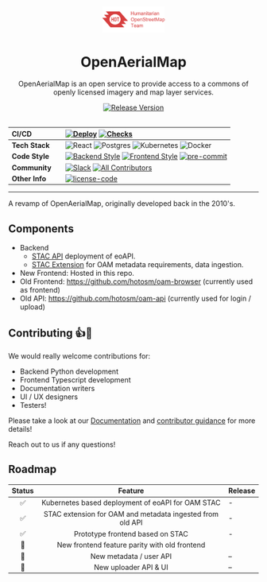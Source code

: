 <!-- markdownlint-disable -->
<p align="center">
    <!-- github-banner-start -->
    <img src="https://raw.githubusercontent.com/hotosm/openaerialmap/main/docs/images/hot_logo.png" alt="HOTOSM Logo" width="25%" height="auto" />
    <!-- github-banner-end -->
</p>

<div align="center">
    <h1>OpenAerialMap</h1>
    <p>OpenAerialMap is an open service to provide access to a commons of openly licensed imagery and map layer services.</p>
    <a href="https://github.com/hotosm/openaerialmap/releases">
        <img src="https://img.shields.io/github/v/release/hotosm/openaerialmap?logo=github" alt="Release Version" />
    </a>
</div>

</br>

<!-- prettier-ignore-start -->
<div align="center">

| **CI/CD** | | [![Deploy](https://github.com/hotosm/openaerialmap/actions/workflows/deploy.yml/badge.svg?branch=main)](https://github.com/hotosm/openaerialmap/actions/workflows/deploy.yml?query=branch%3Amain) [![Checks](https://github.com/hotosm/openaerialmap/actions/workflows/checks.yml/badge.svg?branch=main)](https://github.com/hotosm/openaerialmap/actions/workflows/checks.yml) |
| :--- | :--- | :--- |
| **Tech Stack** | | ![React](https://img.shields.io/badge/react-%2320232a.svg?style=for-the-badge&logo=react&logoColor=%2361DAFB) ![Postgres](https://img.shields.io/badge/postgres-%23316192.svg?style=for-the-badge&logo=postgresql&logoColor=white) ![Kubernetes](https://img.shields.io/badge/kubernetes-%23326ce5.svg?style=for-the-badge&logo=kubernetes&logoColor=white) ![Docker](https://img.shields.io/badge/docker-%230db7ed.svg?style=for-the-badge&logo=docker&logoColor=white) |
| **Code Style** | | [![Backend Style](https://img.shields.io/endpoint?url=https://raw.githubusercontent.com/astral-sh/ruff/main/assets/badge/format.json&labelColor=202235)](https://github.com/astral-sh/ruff) [![Frontend Style](https://img.shields.io/badge/code%20style-prettier-F7B93E?logo=Prettier)](https://github.com/prettier/prettier) [![pre-commit](https://img.shields.io/badge/pre--commit-enabled-brightgreen?logo=pre-commit&logoColor=white)](https://pre-commit.com) |
| **Community** | | [![Slack](https://img.shields.io/badge/Slack-Join%20the%20community!-d63f3f?style=for-the-badge&logo=slack&logoColor=d63f3f)](https://slack.hotosm.org) [![All Contributors](https://img.shields.io/github/contributors/hotosm/openaerialmap?logo=github)](#contributors-) |
| **Other Info** | | [![license-code](https://img.shields.io/github/license/hotosm/openaerialmap.svg)](https://github.com/hotosm/openaerialmap/blob/main/LICENSE.md) |

</div>

---

<!-- markdownlint-restore -->
<!-- prettier-ignore-end -->

A revamp of OpenAerialMap, originally developed back in the 2010's.

## Components

- Backend
    - [STAC API][4] deployment of eoAPI.
    - [STAC Extension][3] for OAM metadata requirements, data ingestion.
- New Frontend: Hosted in this repo.
- Old Frontend: https://github.com/hotosm/oam-browser (currently used as frontend)
- Old API: https://github.com/hotosm/oam-api (currently used for login / upload)

## Contributing 👍🎉

We would really welcome contributions for:

- Backend Python development
- Frontend Typescript development
- Documentation writers
- UI / UX designers
- Testers!

Please take a look at our [Documentation][1] and
[contributor guidance][2] for more details!

Reach out to us if any questions!

## Roadmap

<!-- prettier-ignore-start -->
| Status | Feature | Release |
|:------:|:-------:|:--------|
| ✅ | Kubernetes based deployment of eoAPI for OAM STAC | - |
| ✅ | STAC extension for OAM and metadata ingested from old API | - |
| ✅ | Prototype frontend based on STAC | - |
| 🔄 | New frontend feature parity with old frontend | |
| 📅 | New metadata / user API | – |
| 📅 | New uploader API & UI | – |
<!-- prettier-ignore-end -->

[1]: https://hotosm.github.io/openaerialmap
[2]: https://github.com/hotosm/openaerialmap/blob/main/CONTRIBUTING.md
[3]: https://github.com/hotosm/stactools-hotosm
[4]: https://github.com/hotosm/k8s-infra/tree/main/kubernetes/helm
